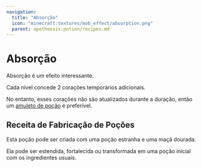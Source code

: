 ```yaml
---
navigation:
  title: "Absorção"
  icon: "minecraft:textures/mob_effect/absorption.png"
  parent: apotheosis:potion/recipes.md
---
```


# Absorção

<Color id="blue">Absorção</Color> é um efeito interessante.

Cada nível concede 2 corações temporários adicionais.

No entanto, esses corações não são atualizados durante a duração, então um [amuleto de poção](../charms/charm.md) é preferível.

## Receita de Fabricação de Poções

<ItemImage id="minecraft:golden_apple" />

Esta poção pode ser criada com uma poção estranha e uma maçã dourada.

Ela pode ser estendida, fortalecida ou transformada em uma poção inicial com os ingredientes usuais.

